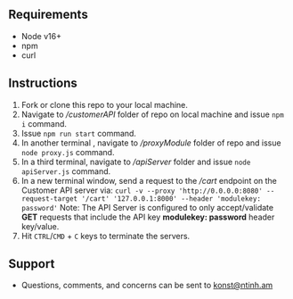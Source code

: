 ## Requirements

- Node v16+
- npm
- curl


## Instructions

1. Fork or clone this repo to your local machine.
2. Navigate to */customerAPI* folder of repo on local machine and issue `npm i` command.
3. Issue `npm run start` command.
4. In another terminal , navigate to */proxyModule* folder of repo and issue `node proxy.js` command.
5. In a third terminal, navigate to */apiServer* folder and issue `node apiServer.js` command.
6. In a new terminal window, send a request to the */cart* endpoint on the Customer API server via:
    `curl -v --proxy 'http://0.0.0.0:8080' --request-target '/cart' '127.0.0.1:8000' --header 'modulekey: password'`
    Note: The API Server is configured to only accept/validate **GET** requests that include the API key **modulekey: password** header key/value.
7. Hit `CTRL`/`CMD` + `C` keys to terminate the servers.


## Support

- Questions, comments, and concerns can be sent to [konst@ntinh.am](konst@ntinh.am)